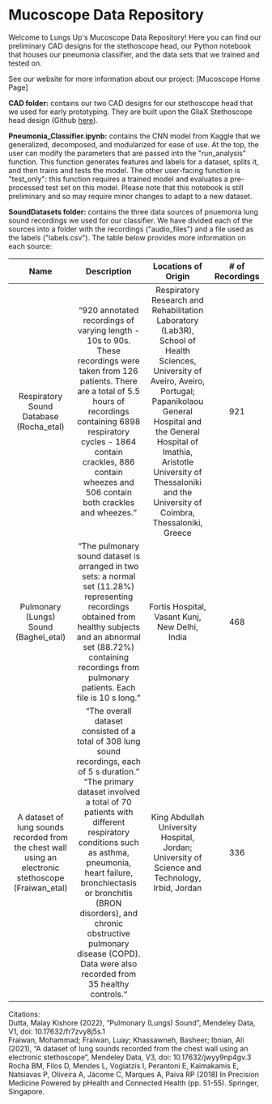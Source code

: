 # Mucoscope Data Repository

Welcome to Lungs Up's Mucoscope Data Repository! Here you can find our preliminary CAD designs for the stethoscope head, our Python notebook that houses our pneumonia classifier, and the data sets that we trained and tested on.

See our website for more information about our project: [Mucoscope Home Page] 

**CAD folder:** contains our two CAD designs for our stethoscope head that we used for early prototyping. They are built upon the GliaX Stethoscope head design (Github [here](https://github.com/GliaX/Stethoscope)).  

**Pneumonia_Classifier.ipynb:** contains the CNN model from Kaggle that we generalized, decomposed, and modularized for ease of use. At the top, the user can modify the parameters that are passed into the "run_analysis" function. This function generates features and labels for a dataset, splits it, and then trains and tests the model. The other user-facing function is "test_only": this function requires a trained model and evaluates a pre-processed test set on this model. Please note that this notebook is still preliminary and so may require minor changes to adapt to a new dataset.

**SoundDatasets folder:** contains the three data sources of pnuemonia lung sound recordings we used for our classifier. We have divided each of the sources into a folder with the recordings ("audio_files") and a file used as the labels ("labels.csv"). The table below provides more information on each source:

| Name | Description | Locations of Origin | # of Recordings |
|:---:|:---:|:---:|:---:|
|Respiratory Sound Database (Rocha_etal)|“920 annotated recordings of varying length - 10s to 90s. These recordings were taken from 126 patients. There are a total of 5.5 hours of recordings containing 6898 respiratory cycles - 1864 contain crackles, 886 contain wheezes and 506 contain both crackles and wheezes.”|Respiratory Research and Rehabilitation Laboratory (Lab3R), School of Health Sciences, University of Aveiro, Aveiro, Portugal; Papanikolaou General Hospital and the General Hospital of Imathia, Aristotle University of Thessaloniki and the University of Coimbra, Thessaloniki, Greece |921|
|Pulmonary (Lungs) Sound (Baghel_etal)|“The pulmonary sound dataset is arranged in two sets: a normal set (11.28%) representing recordings obtained from healthy subjects and an abnormal set (88.72%) containing recordings from pulmonary patients. Each file is 10 s long.”|Fortis Hospital, Vasant Kunj, New Delhi, India|468|
|A dataset of lung sounds recorded from the chest wall using an electronic stethoscope (Fraiwan_etal)|“The overall dataset consisted of a total of 308 lung sound recordings, each of 5 s duration.” “The primary dataset involved a total of 70 patients with different respiratory conditions such as asthma, pneumonia, heart failure, bronchiectasis or bronchitis (BRON disorders), and chronic obstructive pulmonary disease (COPD). Data were also recorded from 35 healthy controls.“|King Abdullah University Hospital, Jordan; University of Science and Technology, Irbid, Jordan|336|

Citations: <br> 
Dutta, Malay Kishore (2022), “Pulmonary (Lungs)  Sound”, Mendeley Data, V1, doi: 10.17632/fr7zvy8j5s.1  <br>
Fraiwan, Mohammad; Fraiwan, Luay; Khassawneh, Basheer; Ibnian, Ali (2021), “A dataset of lung sounds recorded from the chest wall using an electronic stethoscope”, Mendeley Data, V3, doi: 10.17632/jwyy9np4gv.3  <br>
Rocha BM, Filos D, Mendes L, Vogiatzis I, Perantoni E, Kaimakamis E, Natsiavas P, Oliveira A, Jácome C, Marques A, Paiva RP (2018) In Precision Medicine Powered by pHealth and Connected Health (pp. 51-55). Springer, Singapore.
